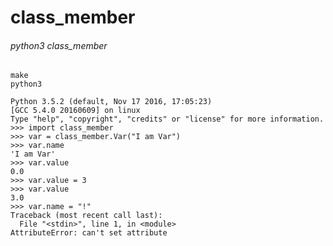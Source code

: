 # class_member

###### python3 class_member

	make
    python3

    Python 3.5.2 (default, Nov 17 2016, 17:05:23)
    [GCC 5.4.0 20160609] on linux
    Type "help", "copyright", "credits" or "license" for more information.
    >>> import class_member
    >>> var = class_member.Var("I am Var")
    >>> var.name
    'I am Var'
    >>> var.value
    0.0
    >>> var.value = 3
    >>> var.value
    3.0
    >>> var.name = "!"
    Traceback (most recent call last):
      File "<stdin>", line 1, in <module>
    AttributeError: can't set attribute



